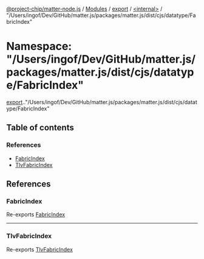 [@project-chip/matter-node.js](../README.md) / [Modules](../modules.md) / [export](export.md) / [<internal\>](export._internal_.md) / "/Users/ingof/Dev/GitHub/matter.js/packages/matter.js/dist/cjs/datatype/FabricIndex"

# Namespace: "/Users/ingof/Dev/GitHub/matter.js/packages/matter.js/dist/cjs/datatype/FabricIndex"

[export](export.md).[<internal>](export._internal_.md)."/Users/ingof/Dev/GitHub/matter.js/packages/matter.js/dist/cjs/datatype/FabricIndex"

## Table of contents

### References

- [FabricIndex](export._internal_.__Users_ingof_Dev_GitHub_matter_js_packages_matter_js_dist_cjs_datatype_FabricIndex_.md#fabricindex)
- [TlvFabricIndex](export._internal_.__Users_ingof_Dev_GitHub_matter_js_packages_matter_js_dist_cjs_datatype_FabricIndex_.md#tlvfabricindex)

## References

### FabricIndex

Re-exports [FabricIndex](exports_datatype.md#fabricindex)

___

### TlvFabricIndex

Re-exports [TlvFabricIndex](exports_datatype.md#tlvfabricindex)
